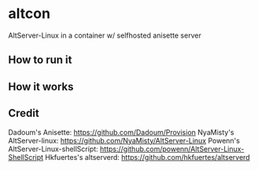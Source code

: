 # altcon

AltServer-Linux in a container w/ selfhosted anisette server

## How to run it

## How it works

## Credit

Dadoum's Anisette: https://github.com/Dadoum/Provision
NyaMisty's AltServer-linux: https://github.com/NyaMisty/AltServer-Linux
Powenn's AltServer-Linux-shellScript: https://github.com/powenn/AltServer-Linux-ShellScript
Hkfuertes's altserverd: https://github.com/hkfuertes/altserverd